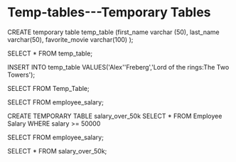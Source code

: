 # Temp-tables---Temporary Tables 
CREATE temporary table temp_table 
(first_name varchar (50),
last_name varchar(50),
favorite_movie varchar(100)
);

SELECT *
FROM temp_table;

INSERT INTO temp_table 
VALUES('Alex''Freberg','Lord of the rings:The Two Towers');

SELECT 
FROM Temp_Table;

SELECT 
FROM employee_salary;

CREATE TEMPORARY TABLE salary_over_50k
SELECT * 
FROM Employee Salary 
WHERE salary >= 50000

SELECT 
FROM employee_salary;

SELECT *
FROM salary_over_50k;





